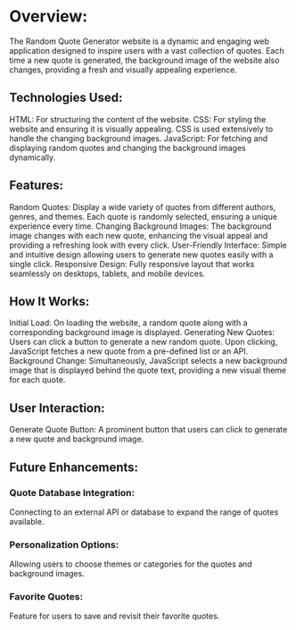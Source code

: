 # Overview:
The Random Quote Generator website is a dynamic and engaging web application designed to inspire users with a vast collection of quotes. Each time a new quote is generated, the background image of the website also changes, providing a fresh and visually appealing experience.


## Technologies Used:
HTML: For structuring the content of the website.
CSS: For styling the website and ensuring it is visually appealing. CSS is used extensively to handle the changing background images.
JavaScript: For fetching and displaying random quotes and changing the background images dynamically.


## Features:
Random Quotes: Display a wide variety of quotes from different authors, genres, and themes. Each quote is randomly selected, ensuring a unique experience every time.
Changing Background Images: The background image changes with each new quote, enhancing the visual appeal and providing a refreshing look with every click.
User-Friendly Interface: Simple and intuitive design allowing users to generate new quotes easily with a single click.
Responsive Design: Fully responsive layout that works seamlessly on desktops, tablets, and mobile devices.


## How It Works:
Initial Load: On loading the website, a random quote along with a corresponding background image is displayed.
Generating New Quotes: Users can click a button to generate a new random quote. Upon clicking, JavaScript fetches a new quote from a pre-defined list or an API.
Background Change: Simultaneously, JavaScript selects a new background image that is displayed behind the quote text, providing a new visual theme for each quote.


## User Interaction:
Generate Quote Button: A prominent button that users can click to generate a new quote and background image.

## Future Enhancements:
### Quote Database Integration: 
Connecting to an external API or database to expand the range of quotes available.
### Personalization Options: 
Allowing users to choose themes or categories for the quotes and background images.
### Favorite Quotes: 
Feature for users to save and revisit their favorite quotes.
